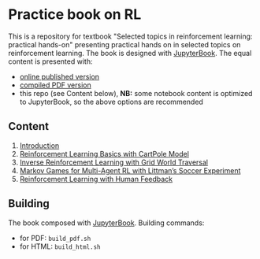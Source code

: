 # Practice book on RL

This is a repository for textbook "Selected topics in reinforcement learning: practical hands-on" presenting practical hands on in selected topics on reinforcement learning. The book is designed with [JupyterBook](https://jupyterbook.org/en/stable/intro.html). The equal content is presented with:
- [online published version](https://iterater.github.io/education/rl_practice/)
- [compiled PDF version](build_results/book.pdf)
- this repo (see Content below), **NB:** some notebook content is optimized to JupyterBook, so the above options are recommended

## Content
1. [Introduction](intro.md)
1. [Reinforcement Learning Basics with CartPole Model](1_Basic_RL/1_RL_basics.ipynb)
1. [Inverse Reinforcement Learning with Grid World Traversal](2_Inverse_RL/2_IRL.ipynb.ipynb)
1. [Markov Games for Multi-Agent RL with Littman’s Soccer Experiment](3_MARL/MARL.ipynb)
1. [Reinforcement Learning with Human Feedback](4_RLHF/4_RLHF.ipynb)

## Building

The book composed with [JupyterBook](https://jupyterbook.org/). Building commands:
- for PDF: `build_pdf.sh`
- for HTML: `build_html.sh`
